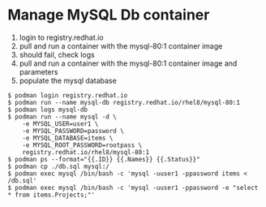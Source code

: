 # Manage MySQL Db container

1. login to registry.redhat.io
1. pull and run a container with the mysql-80:1 container image
1. should fail, check logs
1. pull and run a container with the mysql-80:1 container image and parameters
1. populate the mysql database
```
$ podman login registry.redhat.io
$ podman run --name mysql-db registry.redhat.io/rhel8/mysql-80:1
$ podman logs mysql-db
$ podman run --name mysql -d \
	-e MYSQL_USER=user1 \
	-e MYSQL_PASSWORD=password \
	-e MYSQL_DATABASE=items \
	-e MYSQL_ROOT_PASSWORD=rootpass \
	registry.redhat.io/rhel8/mysql-80:1
$ podman ps --format="{{.ID}} {{.Names}} {{.Status}}"
$ podman cp ./db.sql mysql:/
$ podman exec mysql /bin/bash -c 'mysql -uuser1 -ppassword items < /db.sql'
$ podman exec mysql /bin/bash -c 'mysql -uuser1 -ppassword -e "select * from items.Projects;"'
```
